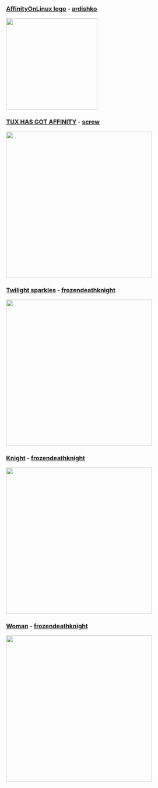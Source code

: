 ### [AffinityOnLinux logo](https://github.com/Twig6943/AffinityOnLinux/blob/main/Assets/affinitytux_rasterized.png) - [ardishko](https://github.com/ardishko)
<img src="https://raw.githubusercontent.com/Twig6943/AffinityOnLinux/refs/heads/main/Assets/affinitytux_rasterized.png" width="250"/>

### [TUX HAS GOT AFFINITY](https://github.com/Twig6943/AffinityOnLinux/blob/main/Featured/Stuff/TUX_GOT_THE.png) - [screw](https://bsky.app/profile/e16iskool.bsky.social)
<img src="https://github.com/Twig6943/AffinityOnLinux/blob/main/Featured/Stuff/TUX_GOT_THE.png" width="400"/>

### [Twilight sparkles](https://github.com/Twig6943/AffinityOnLinux/blob/main/Featured/Stuff/twilight-sparkles.png) - [frozendeathknight](https://www.artstation.com/kenn_nystrom)
<img src="https://github.com/Twig6943/AffinityOnLinux/blob/main/Featured/Stuff/twilight-sparkles.png" width="400"/>

### [Knight](https://github.com/Twig6943/AffinityOnLinux/blob/main/Featured/Stuff/knight.png) - [frozendeathknight](https://www.artstation.com/kenn_nystrom)
<img src="https://github.com/Twig6943/AffinityOnLinux/blob/main/Featured/Stuff/knight.png" width="400"/>

### [Woman](https://github.com/Twig6943/AffinityOnLinux/blob/main/Featured/Stuff/woman.png) - [frozendeathknight](https://www.artstation.com/kenn_nystrom)
<img src="https://github.com/Twig6943/AffinityOnLinux/blob/main/Featured/Stuff/woman.png" width="400"/>

